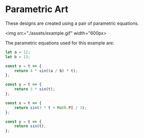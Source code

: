 # Parametric Art

These designs are created using a pair of parametric equations.



<img src="./assets/example.gif" width="600px>

The parametric equations used for this example are:

```javascript
let a = 12;
let b = 13;

const x = t => {
	return 4 * sin((a / b) * t);
};

const y = t => {
	return 3 * sin(t);
};
```

```javascript
const x = t => {
	return sin(3 * t + Math.PI / 3);
};

const y = t => {
	return sin(t);
};
```